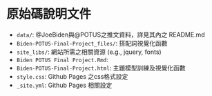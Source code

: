 # 原始碼說明文件
* `data/`: @JoeBiden與@POTUS之推文資料，詳見其內之 README.md
* `Biden-POTUS-Final-Project_files/`: 搭配詞視覺化函數
* `site_libs/`: 網站所需之相關資源 (e.g., jquery, fonts)
* `Biden POTUS Final Project.Rmd`: 
* `Biden-POTUS-Final-Project.html`: 主題模型訓練及視覺化函數
* `style.css`: Github Pages 之css格式設定
* `_site.yml`: Github Pages 相關設定 
